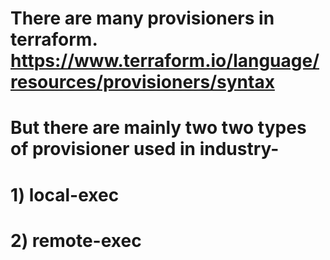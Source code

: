 # There are many provisioners in terraform. https://www.terraform.io/language/resources/provisioners/syntax
# But there are mainly two two types of provisioner used in industry-
#   1) local-exec
#   2) remote-exec
